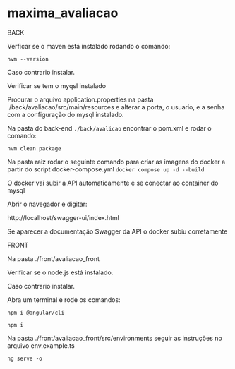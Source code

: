 # maxima_avaliacao

BACK

Verficar se o maven está instalado rodando o comando:

``nvm --version``

Caso contrario instalar.

Verificar se tem o myqsl instalado

Procurar o arquivo application.properties na pasta ./back/avaliacao/src/main/resources e alterar a porta, o usuario, e a senha com a configuração do mysql instalado.

Na pasta do back-end ``./back/avalicao`` encontrar o pom.xml e rodar o comando:

``nvm clean package``

Na pasta raiz rodar o seguinte comando para criar as imagens do docker a partir do script docker-compose.yml
``docker compose up -d --build``

O docker vai subir a API automaticamente e se conectar ao container do mysql

Abrir o navegador e digitar:

http://localhost/swagger-ui/index.html

Se aparecer a documentação Swagger da API o docker subiu corretamente

FRONT

Na pasta ./front/avaliacao_front

Verificar se o node.js está instalado.

Caso contrario instalar.

Abra um terminal e rode os comandos:

``npm i @angular/cli``

``npm i``

Na pasta ./front/avaliacao_front/src/environments seguir as instruções no arquivo env.example.ts

``ng serve -o``
